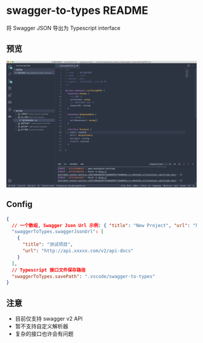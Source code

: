 # swagger-to-types README

将 Swagger JSON 导出为 Typescript interface

## 预览

![](assets/demo.png)

## Config

```json
{
  // 一个数组, Swagger Json Url 示例: { "title": "New Project", "url": "http://api.xxxx.com/v2/api-docs"}
  "swaggerToTypes.swaggerJsonUrl": [
    {
      "title": "测试项目",
      "url": "http://api.xxxxx.com/v2/api-docs"
    }
  ],
  // Typescript 接口文件保存路径
  "swaggerToTypes.savePath": ".vscode/swagger-to-types"
}
```

## 注意

- 目前仅支持 swagger v2 API
- 暂不支持自定义解析器
- 复杂的接口也许会有问题